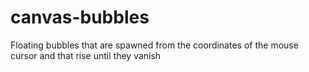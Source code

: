 # canvas-bubbles
Floating bubbles that are spawned from the coordinates of the mouse cursor and that rise until they vanish

